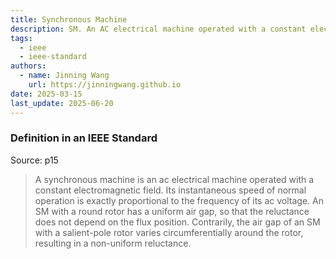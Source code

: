 ```yaml
---
title: Synchronous Machine
description: SM. An AC electrical machine operated with a constant electromagnetic field.
tags:
  - ieee
  - ieee-standard
authors:
  - name: Jinning Wang
    url: https://jinningwang.github.io
date: 2025-03-15
last_update: 2025-06-20
---
```


### Definition in an IEEE Standard

Source: <d-cite key="ieee2025std2988"></d-cite> p15

> A synchronous machine is an ac electrical machine operated with a constant electromagnetic field. Its instantaneous speed of normal operation is exactly proportional to the frequency of its ac voltage.
> An SM with a round rotor has a uniform air gap, so that the reluctance does not depend on the flux position. Contrarily, the air gap of an SM with a salient-pole rotor varies circumferentially around the rotor, resulting in a non-uniform reluctance.
